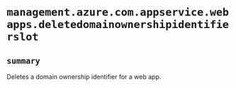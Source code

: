 # `management.azure.com.appservice.webapps.deletedomainownershipidentifierslot`

## `summary`
Deletes a domain ownership identifier for a web app.


